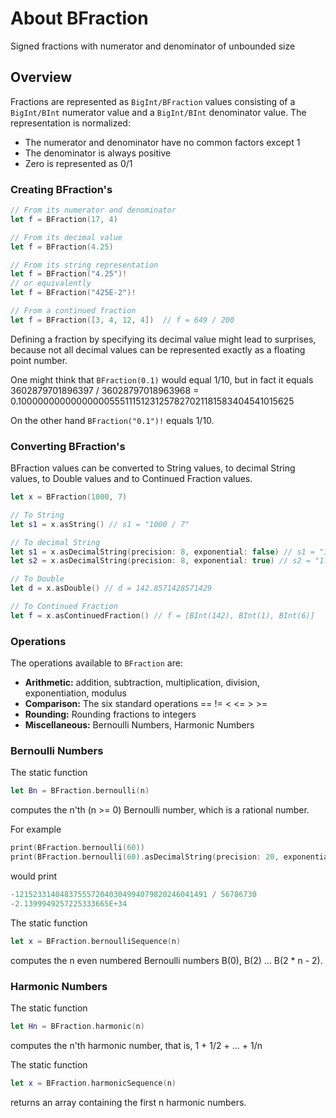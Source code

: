 # About BFraction

Signed fractions with numerator and denominator of unbounded size

## Overview

Fractions are represented as ``BigInt/BFraction`` values consisting of a ``BigInt/BInt`` numerator value and a ``BigInt/BInt`` denominator value. The representation is normalized:

* The numerator and denominator have no common factors except 1
* The denominator is always positive
* Zero is represented as 0/1

### Creating BFraction's

```swift
// From its numerator and denominator
let f = BFraction(17, 4)

// From its decimal value
let f = BFraction(4.25)

// From its string representation
let f = BFraction("4.25")!
// or equivalently
let f = BFraction("425E-2")!

// From a continued fraction
let f = BFraction([3, 4, 12, 4])  // f = 649 / 200
```

Defining a fraction by specifying its decimal value might lead to surprises,
because not all decimal values can be represented exactly as a floating point number.

One might think that `BFraction(0.1)` would equal 1/10,
but in fact it equals 3602879701896397 / 36028797018963968 = 0.1000000000000000055511151231257827021181583404541015625

On the other hand `BFraction("0.1")!` equals 1/10.

### Converting BFraction's

BFraction values can be converted to String values, to decimal String values, to Double values and to Continued Fraction values.

```swift
let x = BFraction(1000, 7)

// To String
let s1 = x.asString() // s1 = "1000 / 7"

// To decimal String
let s1 = x.asDecimalString(precision: 8, exponential: false) // s1 = "142.85714"
let s2 = x.asDecimalString(precision: 8, exponential: true) // s2 = "1.4285714E+2"

// To Double
let d = x.asDouble() // d = 142.8571428571429

// To Continued Fraction
let f = x.asContinuedFraction() // f = [BInt(142), BInt(1), BInt(6)]
```

### Operations

The operations available to `BFraction` are:

* **Arithmetic:** addition, subtraction, multiplication, division, exponentiation, modulus
* **Comparison:** The six standard operations ==  !=  <  <=  >  >=
* **Rounding:** Rounding fractions to integers
* **Miscellaneous:** Bernoulli Numbers, Harmonic Numbers

### Bernoulli Numbers

The static function

```swift
let Bn = BFraction.bernoulli(n)
```

computes the n'th (n >= 0) Bernoulli number, which is a rational number.

For example

```swift
print(BFraction.bernoulli(60))
print(BFraction.bernoulli(60).asDecimalString(precision: 20, exponential: true))
```

would print

```swift
-1215233140483755572040304994079820246041491 / 56786730
-2.1399949257225333665E+34
```
The static function

```swift
let x = BFraction.bernoulliSequence(n)
```

computes the n even numbered Bernoulli numbers B(0), B(2) ... B(2 * n - 2).

### Harmonic Numbers

The static function

```swift
let Hn = BFraction.harmonic(n)
```

computes the n'th harmonic number, that is, 1 + 1/2 + ... + 1/n

The static function

```swift    
let x = BFraction.harmonicSequence(n)
```

returns an array containing the first n harmonic numbers.
